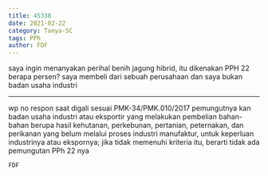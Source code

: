 ```yaml
---
title: 45338
date: 2021-02-22
category: Tanya-SC
tags: PPh
author: FDF
---
```


saya ingin menanyakan perihal benih jagung hibrid, itu dikenakan PPH 22 berapa persen? saya membeli dari sebuah perusahaan dan saya bukan badan usaha industri

---

wp no respon saat digali sesuai PMK-34/PMK.010/2017 pemungutnya kan badan usaha industri atau eksportir yang melakukan pembelian bahan-bahan berupa hasil kehutanan, perkebunan, pertanian, peternakan, dan perikanan yang belum melalui proses industri manufaktur, untuk keperluan industrinya atau ekspornya; jika tidak memenuhi kriteria itu, berarti tidak ada pemungutan PPh 22 nya

`FDF`
